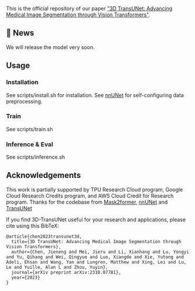 

This is the official repository of our paper ["3D TransUNet: Advancing Medical Image Segmentation through Vision Transformers"](https://arxiv.org/abs/2310.07781). 

## 📰 News

We will release the model very soon.

## Usage

### Installation

See scripts/install.sh for installation. See [nnUNet](https://github.com/MIC-DKFZ/nnUNet) for self-configuring data preprocessing.

### Train

See scripts/train.sh

### Inference & Eval

See scripts/inference.sh




## Acknowledgements

This work is partially supported by TPU Research Cloud program, Google Cloud Research Credits program, and AWS Cloud Credit for Research program. Thanks for the codebase from [Mask2former](https://github.com/facebookresearch/Mask2Former), [nnUNet](https://github.com/MIC-DKFZ/nnUNet) and [TransUNet](https://github.com/Beckschen/TransUNet)


If you find 3D-TransUNet useful for your research and applications, please cite using this BibTeX:

```
@article{chen2023transunet3d,
  title={3D TransUNet: Advancing Medical Image Segmentation through Vision Transformers},
  author={Chen, Jieneng and Mei, Jieru and Li, Xianhang and Lu, Yongyi and Yu, Qihang and Wei, Qingyue and Luo, Xiangde and Xie, Yutong and Adeli, Ehsan and Wang, Yan and Lungren, Matthew and Xing, Lei and Lu, Le and Yuille, Alan L and Zhou, Yuyin},
  journal={arXiv preprint arXiv:2310.07781},
  year={2023}
}
```